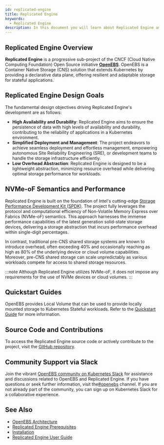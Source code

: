 ```yaml
---
id: replicated-engine
title: Replicated Engine
keywords: 
  - Replicated Engine
description: In this document you will learn about Replicated Engine and it's design goals.
---
```


## Replicated Engine Overview 

**Replicated Engine** is a progressive sub-project of the CNCF (Cloud Native Computing Foundation) Open Source initiative [**OpenEBS**](https://openebs.io/). OpenEBS is a Container Native Storage (CNS) solution that extends Kubernetes by providing a declarative data plane, offering resilient and adaptable storage for stateful applications.

## Replicated Engine Design Goals

The fundamental design objectives driving Replicated Engine's development are as follows:

- **High Availability and Durability**: Replicated Engine aims to ensure the persistence of data with high levels of availability and durability, contributing to the reliability of applications in a Kubernetes environment.
- **Simplified Deployment and Management**: The project endeavors to achieve seamless deployment and effortless management, empowering autonomous Site Reliability Engineering (SRE), or development teams to handle the storage infrastructure efficiently.
- **Low Overhead Abstraction**: Replicated Engine is designed to be a lightweight abstraction, minimizing resource overhead while delivering optimal storage performance for workloads.

## NVMe-oF Semantics and Performance

Replicated Engine is built on the foundation of Intel's cutting-edge [Storage Performance Development Kit (SPDK)](https://spdk.io/). The project fully leverages the protocol and computational efficiency of Non-Volatile Memory Express over Fabrics (NVMe-oF) semantics. This approach harnesses the immense performance capabilities of the latest generation solid-state storage devices, delivering a storage abstraction that incurs performance overhead within single-digit percentages.

In contrast, traditional pre-CNS shared storage systems are known to introduce overhead, often exceeding 40% and occasionally reaching as high as 80% of the underlying device or cloud volume capabilities. Moreover, pre-CNS shared storage can scale unpredictably as various workloads compete for access to shared storage resources.

:::note
Although Replicated Engine utilizes NVMe-oF, it does not impose any requirements for the use of NVMe devices or cloud volumes.
:::

## Quickstart Guides

OpenEBS provides Local Volume that can be used to provide locally mounted storage to Kubernetes Stateful workloads. Refer to the [Quickstart Guide](../../quickstart-guide/) for more information.

## Source Code and Contributions

To access the Replicated Engine source code or actively contribute to the project, visit the [GitHub repository](https://github.com/openebs/mayastor).


## Community Support via Slack

Join the vibrant [OpenEBS community on Kubernetes Slack](https://kubernetes.slack.com) for assistance and discussions related to OpenEBS and Replicated Engine. If you have questions or seek further information, visit the[#openebs](https://kubernetes.slack.com/messages/openebs/) channel. If you are not already part of the community, you can sign up on Kubernetes Slack for a collaborative experience.

## See Also

- [OpenEBS Architecture](../architecture.md)
- [Replicated Engine Prerequisites](../../user-guides/replicated-engine-user-guide/prerequisites.md)
- [Installation](../../quickstart-guide/installation.md)
- [Replicated Engine User Guide](../../user-guides/replicated-engine-user-guide/)